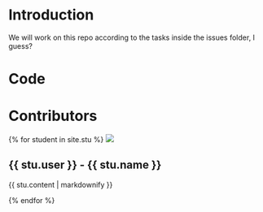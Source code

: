 # Introduction

We will work on this repo according to the tasks inside the issues folder, I guess?

# Code

# Contributors
{% for student in site.stu %}
  <img src="stu.image">
  <h2>{{ stu.user }} - {{ stu.name }}</h2>
  <p>{{ stu.content | markdownify }}</p>
{% endfor %}
